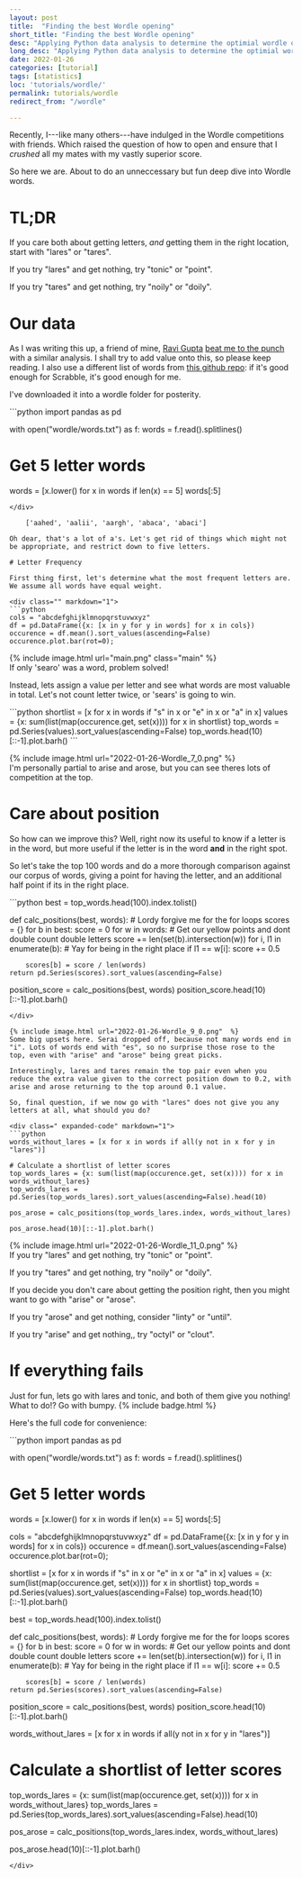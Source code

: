 ```yaml
---
layout: post
title:  "Finding the best Wordle opening"
short_title: "Finding the best Wordle opening"
desc: "Applying Python data analysis to determine the optimial wordle opening word and follow ups."
long_desc: "Applying Python data analysis to determine the optimial wordle opening word and follow ups."
date: 2022-01-26
categories: [tutorial]
tags: [statistics]
loc: 'tutorials/wordle/'
permalink: tutorials/wordle 
redirect_from: "/wordle"

---
```


Recently, I---like many others---have indulged in the Wordle competitions with friends. Which raised the question of how to open and ensure that I *crushed* all my mates with my vastly superior score.

So here we are. About to do an unneccessary but fun deep dive into Wordle words.

# TL;DR

If you care both about getting letters, *and* getting them in the right location, start with "lares" or "tares".

If you try "lares" and get nothing, try "tonic" or "point".

If you try "tares" and get nothing, try "noily" or "doily".

# Our data

As I was writing this up, a friend of mine, [Ravi Gupta](http://www.raviryangupta.com/) [beat me to the punch](https://towardsdatascience.com/wordle-vision-simple-analytics-to-up-your-wordle-game-65daf4f1aa6f) with a similar analysis. I shall try to add value onto this, so please keep reading. I also use a different list of words from [this github repo](https://github.com/raun/Scrabble/blob/master/words.txt): if it's good enough for Scrabble, it's good enough for me.

I've downloaded it into a wordle folder for posterity.

<div class="" markdown="1">
```python
import pandas as pd

with open("wordle/words.txt") as f:
    words = f.read().splitlines()

# Get 5 letter words
words = [x.lower() for x in words if len(x) == 5]
words[:5]
```
</div>

    ['aahed', 'aalii', 'aargh', 'abaca', 'abaci']

Oh dear, that's a lot of a's. Let's get rid of things which might not be appropriate, and restrict down to five letters.

# Letter Frequency

First thing first, let's determine what the most frequent letters are. We assume all words have equal weight.

<div class="" markdown="1">
```python
cols = "abcdefghijklmnopqrstuvwxyz"
df = pd.DataFrame({x: [x in y for y in words] for x in cols})
occurence = df.mean().sort_values(ascending=False)
occurence.plot.bar(rot=0);
```
</div>

{% include image.html url="main.png" class="main" %}    
If only 'searo' was a word, problem solved!

Instead, lets assign a value per letter and see what words are most valuable in total. Let's not count letter twice, or 'sears' is going to win.

<div class=" expanded-code" markdown="1">
```python
shortlist = [x for x in words if "s" in x or "e" in x or "a" in x]
values = {x: sum(list(map(occurence.get, set(x)))) for x in shortlist}
top_words = pd.Series(values).sort_values(ascending=False)
top_words.head(10)[::-1].plot.barh()
```
</div>

{% include image.html url="2022-01-26-Wordle_7_0.png"  %}    
I'm personally partial to arise and arose, but you can see theres lots of competition at the top.

# Care about position

So how can we improve this? Well, right now its useful to know if a letter is in the word, but more useful if the letter is in the word **and** in the right spot.

So let's take the top 100 words and do a more thorough comparison against our corpus of words, giving a point for having the letter, and an additional half point if its in the right place.

<div class=" expanded-code" markdown="1">
```python
best = top_words.head(100).index.tolist()

def calc_positions(best, words):
    # Lordy forgive me for the for loops
    scores = {}
    for b in best:
        score = 0
        for w in words:
            # Get our yellow points and dont double count double letters
            score += len(set(b).intersection(w))
            for i, l1 in enumerate(b):
                # Yay for being in the right place
                if l1 == w[i]:
                    score += 0.5
                    
        scores[b] = score / len(words)
    return pd.Series(scores).sort_values(ascending=False)

position_score = calc_positions(best, words)
position_score.head(10)[::-1].plot.barh()
```
</div>

{% include image.html url="2022-01-26-Wordle_9_0.png"  %}    
Some big upsets here. Serai dropped off, because not many words end in "i". Lots of words end with "es", so no surprise those rose to the top, even with "arise" and "arose" being great picks.

Interestingly, lares and tares remain the top pair even when you reduce the extra value given to the correct position down to 0.2, with arise and arose returning to the top around 0.1 value. 

So, final question, if we now go with "lares" does not give you any letters at all, what should you do?

<div class=" expanded-code" markdown="1">
```python
words_without_lares = [x for x in words if all(y not in x for y in "lares")]

# Calculate a shortlist of letter scores
top_words_lares = {x: sum(list(map(occurence.get, set(x)))) for x in words_without_lares}
top_words_lares = pd.Series(top_words_lares).sort_values(ascending=False).head(10)

pos_arose = calc_positions(top_words_lares.index, words_without_lares)

pos_arose.head(10)[::-1].plot.barh()
```
</div>

{% include image.html url="2022-01-26-Wordle_11_0.png"  %}    
If you try "lares" and get nothing, try "tonic" or "point".

If you try "tares" and get nothing, try "noily" or "doily".

If you decide you don't care about getting the position right, then you might want to go with "arise" or "arose".

If you try "arose" and get nothing, consider "linty" or "until".

If you try "arise" and get nothing,, try "octyl" or "clout".

# If everything fails

Just for fun, lets go with lares and tonic, and both of them give you nothing! What to do!? Go with bumpy.
{% include badge.html %}

Here's the full code for convenience:

<div class="expanded-code" markdown="1">```python
import pandas as pd


with open("wordle/words.txt") as f:
    words = f.read().splitlines()

# Get 5 letter words
words = [x.lower() for x in words if len(x) == 5]
words[:5]

cols = "abcdefghijklmnopqrstuvwxyz"
df = pd.DataFrame({x: [x in y for y in words] for x in cols})
occurence = df.mean().sort_values(ascending=False)
occurence.plot.bar(rot=0);

shortlist = [x for x in words if "s" in x or "e" in x or "a" in x]
values = {x: sum(list(map(occurence.get, set(x)))) for x in shortlist}
top_words = pd.Series(values).sort_values(ascending=False)
top_words.head(10)[::-1].plot.barh()

best = top_words.head(100).index.tolist()

def calc_positions(best, words):
    # Lordy forgive me for the for loops
    scores = {}
    for b in best:
        score = 0
        for w in words:
            # Get our yellow points and dont double count double letters
            score += len(set(b).intersection(w))
            for i, l1 in enumerate(b):
                # Yay for being in the right place
                if l1 == w[i]:
                    score += 0.5
                    
        scores[b] = score / len(words)
    return pd.Series(scores).sort_values(ascending=False)

position_score = calc_positions(best, words)
position_score.head(10)[::-1].plot.barh()

words_without_lares = [x for x in words if all(y not in x for y in "lares")]

# Calculate a shortlist of letter scores
top_words_lares = {x: sum(list(map(occurence.get, set(x)))) for x in words_without_lares}
top_words_lares = pd.Series(top_words_lares).sort_values(ascending=False).head(10)

pos_arose = calc_positions(top_words_lares.index, words_without_lares)

pos_arose.head(10)[::-1].plot.barh()

```
</div>